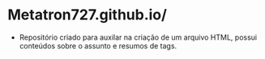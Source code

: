 # Metatron727.github.io/

* Repositório criado para auxilar na criação de um arquivo HTML, possui conteúdos sobre o assunto e resumos de tags.
